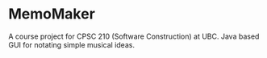 # MemoMaker

A course project for CPSC 210 (Software Construction) at UBC. Java based GUI for notating simple musical ideas.
